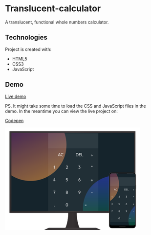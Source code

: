  # Translucent-calculator
 A translucent, functional whole numbers calculator. 

## Technologies

Project is created with:

- HTML5
- CSS3
- JavaScript

## Demo
[Live demo](https://htmlpreview.github.io/?https://github.com/AdityaBhattacharya1/Translucent-calculator/blob/main/index.html)

PS. It might take some time to load the CSS and JavaScript files in the demo. In the meantime you can view the live project on:

[Codepen](https://codepen.io/Coderindev/full/bGwWZrX)

<img src="https://github.com/AdityaBhattacharya1/Translucent-calculator/blob/main/Calculator-demo.png" alt="calculator demo" />
